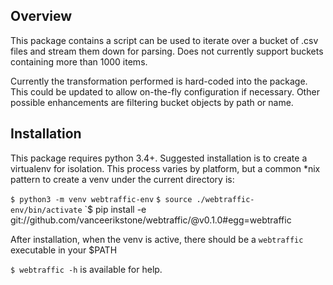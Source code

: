 ## Overview

This package contains a script can be used to iterate over a bucket
of .csv files and stream them down for parsing. Does not currently support buckets
containing more than 1000 items.

Currently the transformation performed is hard-coded into the package.
This could be updated to allow on-the-fly configuration if necessary.
Other possible enhancements are filtering bucket objects by path or name.

## Installation

This package requires python 3.4+. Suggested installation is to
create a virtualenv for isolation. This process varies by platform,
but a common *nix pattern to create a venv under the current directory
is:

`$ python3 -m venv webtraffic-env`
`$ source ./webtraffic-env/bin/activate`
`$ pip install -e git://github.com/vanceerikstone/webtraffic/@v0.1.0#egg=webtraffic

After installation, when the venv is active, there should be a 
`webtraffic` executable in your $PATH

`$ webtraffic -h` is available for help.
